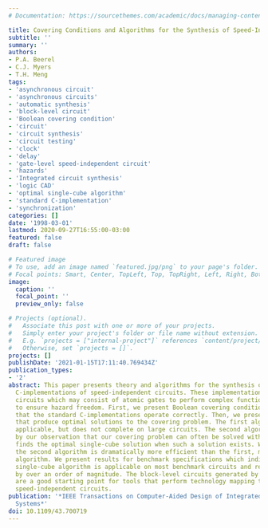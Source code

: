 ```yaml
---
# Documentation: https://sourcethemes.com/academic/docs/managing-content/

title: Covering Conditions and Algorithms for the Synthesis of Speed-Independent Circuits
subtitle: ''
summary: ''
authors:
- P.A. Beerel
- C.J. Myers
- T.H. Meng
tags:
- 'asynchronous circuit'
- 'asynchronous circuits'
- 'automatic synthesis'
- 'block-level circuit'
- 'Boolean covering condition'
- 'circuit'
- 'circuit synthesis'
- 'circuit testing'
- 'clock'
- 'delay'
- 'gate-level speed-independent circuit'
- 'hazards'
- 'Integrated circuit synthesis'
- 'logic CAD'
- 'optimal single-cube algorithm'
- 'standard C-implementation'
- 'synchronization'
categories: []
date: '1998-03-01'
lastmod: 2020-09-27T16:55:00-03:00
featured: false
draft: false

# Featured image
# To use, add an image named `featured.jpg/png` to your page's folder.
# Focal points: Smart, Center, TopLeft, Top, TopRight, Left, Right, BottomLeft, Bottom, BottomRight.
image:
  caption: ''
  focal_point: ''
  preview_only: false

# Projects (optional).
#   Associate this post with one or more of your projects.
#   Simply enter your project's folder or file name without extension.
#   E.g. `projects = ["internal-project"]` references `content/project/deep-learning/index.md`.
#   Otherwise, set `projects = []`.
projects: []
publishDate: '2021-01-15T17:11:40.769434Z'
publication_types:
- '2'
abstract: This paper presents theory and algorithms for the synthesis of standard
  C-implementations of speed-independent circuits. These implementations are block-level
  circuits which may consist of atomic gates to perform complex functions in order
  to ensure hazard freedom. First, we present Boolean covering conditions that guarantee
  that the standard C-implementations operate correctly. Then, we present two algorithms
  that produce optimal solutions to the covering problem. The first algorithm is always
  applicable, but does not complete on large circuits. The second algorithm, motivated
  by our observation that our covering problem can often be solved with a single cube,
  finds the optimal single-cube solution when such a solution exists. When applicable,
  the second algorithm is dramatically more efficient than the first, more general
  algorithm. We present results for benchmark specifications which indicate that our
  single-cube algorithm is applicable on most benchmark circuits and reduces run times
  by over an order of magnitude. The block-level circuits generated by our algorithms
  are a good starting point for tools that perform technology mapping to obtain gate-level
  speed-independent circuits.
publication: '*IEEE Transactions on Computer-Aided Design of Integrated Circuits and
  Systems*'
doi: 10.1109/43.700719
---
```

